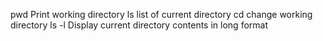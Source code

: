 pwd Print working directory
ls list of current directory
cd change working directory
ls -l Display current directory contents in long format
